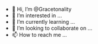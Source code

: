 - 👋 Hi, I’m @Gracetonality
- 👀 I’m interested in ...
- 🌱 I’m currently learning ...
- 💞️ I’m looking to collaborate on ...
- 📫 How to reach me ...

<!---
Gracetonality/Gracetonality is a ✨ special ✨ repository because its `README.md` (this file) appears on your GitHub profile.
You can click the Preview link to take a look at your changes.
--->

